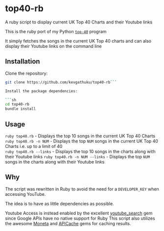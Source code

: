 # top40-rb
A ruby script to display current UK Top 40 Charts and their Youtube links

This is the ruby port of my Python [`top-40`](https://github.com/kevgathuku/top40) program

It simply fetches the songs in the current UK Top 40 charts and can also display their Youtube links on the command line

## Installation

Clone the repository:

```sh
git clone https://github.com/kevgathuku/top40-rb```

Install the package dependencies:

```sh
cd top40-rb
bundle install
```

## Usage

`ruby top40.rb`                  - Displays the top 10 songs in the current UK Top 40 Charts  
`ruby top40.rb -n NUM`           - Displays the top `NUM` songs in the current UK Top 40 Charts
                                   i.e. up to a limit of 40  
`ruby top40.rb --links`   - Displays the top 10 songs in the charts along with their Youtube links
`ruby top40.rb -n NUM --links`   - Displays the top `NUM` songs in the charts along with their Youtube links  

## Why

The script was rewritten in Ruby to avoid the need for a `DEVELOPER_KEY` when accessing YouTube.

The idea is to have as little dependencies as possible.

Youtube Access is instead enabled by the excellent [youtube_search](https://rubygems.org/gems/youtube_search) gem
since Google APIs have no native support for Ruby
This script also utilizes the awesome [Moneta](https://rubygems.org/gems/moneta) and [APICache](https://rubygems.org/gems/api_cache) gems for caching results.

